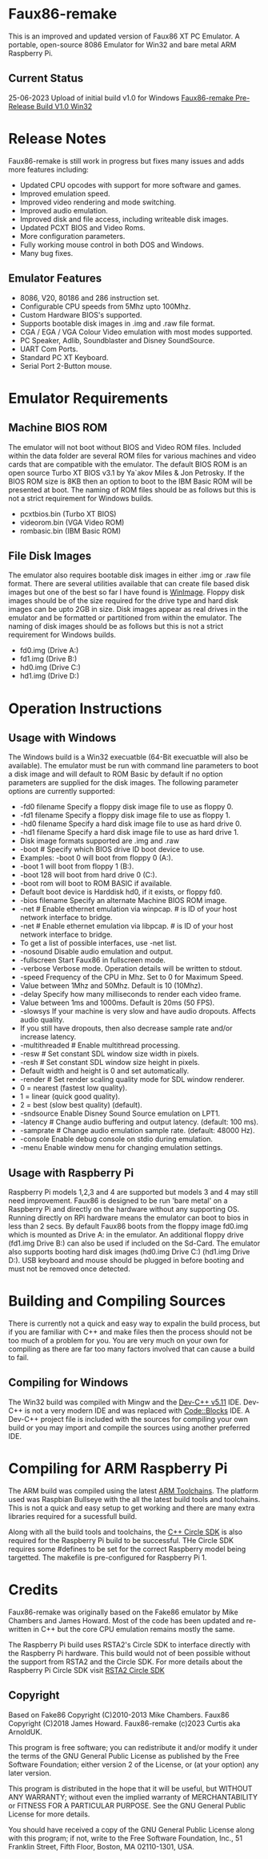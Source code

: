 # Faux86-remake
This is an improved and updated version of Faux86 XT PC Emulator.
A portable, open-source 8086 Emulator for Win32 and bare metal ARM Raspberry Pi.

## Current Status

25-06-2023 Upload of initial build v1.0 for Windows
[Faux86-remake Pre-Release Build V1.0 Win32](https://github.com/ArnoldUK/Faux86-remake/releases)

# Release Notes
Faux86-remake is still work in progress but fixes many issues and adds more features including:
- Updated CPU opcodes with support for more software and games.
- Improved emulation speed.
- Improved video rendering and mode switching.
- Improved audio emulation.
- Improved disk and file access, including writeable disk images.
- Updated PCXT BIOS and Video Roms.
- More configuration parameters.
- Fully working mouse control in both DOS and Windows.
- Many bug fixes.

## Emulator Features
- 8086, V20, 80186 and 286 instruction set.
- Configurable CPU speeds from 5Mhz upto 100Mhz.
- Custom Hardware BIOS's supported.
- Supports bootable disk images in .img and .raw file format.
- CGA / EGA / VGA Colour Video emulation with most modes supported.
- PC Speaker, Adlib, Soundblaster and Disney SoundSource.
- UART Com Ports.
- Standard PC XT Keyboard.
- Serial Port 2-Button mouse.

# Emulator Requirements

## Machine BIOS ROM
The emulator will not boot without BIOS and Video ROM files. Included within the data folder
are several ROM files for various machines and video cards that are compatible with the emulator.
The default BIOS ROM is an open source Turbo XT BIOS v3.1 by Ya`akov Miles & Jon Petrosky.
If the BIOS ROM size is 8KB then an option to boot to the IBM Basic ROM will be presented at boot.
The naming of ROM files should be as follows but this is not a strict requirement for Windows builds.
- pcxtbios.bin (Turbo XT BIOS)
- videorom.bin (VGA Video ROM)
- rombasic.bin (IBM Basic ROM)

## File Disk Images
The emulator also requires bootable disk images in either .img or .raw file format.
There are several utilities available that can create file based disk images but one of the best
so far I have found is [WinImage](https://www.winimage.com/download.htm).
Floppy disk images should be of the size required for the drive type and hard disk images
can be upto 2GB in size. Disk images appear as real drives in the emulator and be formatted
or partitioned from within the emulator.
The naming of disk images should be as follows but this is not a strict requirement for Windows builds.
- fd0.img (Drive A:)
- fd1.img (Drive B:)
- hd0.img (Drive C:)
- hd1.img (Drive D:)

# Operation Instructions

## Usage with Windows
The Windows build is a Win32 execuatble (64-Bit execuatble will also be available).
The emulator must be run with command line parameters to boot a disk image and will default to ROM Basic
by default if no option parameters are supplied for the disk images.
The following parameter options are currently supported:
- -fd0 filename    Specify a floppy disk image file to use as floppy 0.
- -fd1 filename    Specify a floppy disk image file to use as floppy 1.
- -hd0 filename    Specify a hard disk image file to use as hard drive 0.
- -hd1 filename    Specify a hard disk image file to use as hard drive 1.
- Disk image formats supported are .img and .raw
- -boot #          Specify which BIOS drive ID boot device to use.
- Examples: -boot 0 will boot from floppy 0 (A:).
- -boot 1 will boot from floppy 1 (B:).
- -boot 128 will boot from hard drive 0 (C:).
- -boot rom will boot to ROM BASIC if available.
- Default boot device is Harddisk hd0, if it exists, or floppy fd0.
- -bios filename   Specify an alternate Machine BIOS ROM image.
- -net #           Enable ethernet emulation via winpcap. # is ID of your host network interface to bridge.
- -net #           Enable ethernet emulation via libpcap. # is ID of your host network interface to bridge.
- To get a list of possible interfaces, use -net list.
- -nosound         Disable audio emulation and output.
- -fullscreen      Start Faux86 in fullscreen mode.
- -verbose         Verbose mode. Operation details will be written to stdout.
- -speed           Frequency of the CPU in Mhz. Set to 0 for Maximum Speed.
- Value between 1Mhz and 50Mhz. Default is 10 (10Mhz).	
- -delay           Specify how many milliseconds to render each video frame.
- Value between 1ms and 1000ms. Default is 20ms (50 FPS).
- -slowsys         If your machine is very slow and have audio dropouts. Affects audio quality.
- If you still have dropouts, then also decrease sample rate and/or increase latency.
- -multithreaded # Enable multithread processing.
- -resw #				  Set constant SDL window size width in pixels.
- -resh #				  Set constant SDL window size height in pixels.
- Default width and height is 0 and set automatically.
- -render #				Set render scaling quality mode for SDL window renderer.
- 0 = nearest (fastest low quality).
- 1 = linear (quick good quality).
- 2 = best (slow best quality) (default).
- -sndsource       Enable Disney Sound Source emulation on LPT1.
- -latency #       Change audio buffering and output latency. (default: 100 ms).
- -samprate #      Change audio emulation sample rate. (default: 48000 Hz).
- -console         Enable debug console on stdio during emulation.
- -menu						Enable window menu for changing emulation settings.


## Usage with Raspberry Pi
Raspberry Pi models 1,2,3 and 4 are supported but models 3 and 4 may still need improvement.
Faux86 is designed to be run 'bare metal' on a Raspberry Pi and directly on the hardware without any supporting OS.
Running directly on RPi hardware means the emulator can boot to bios in less than 2 secs.
By default Faux86 boots from the floppy image fd0.img which is mounted as Drive A: in the emulator.
An additional floppy drive (fd1.img Drive B:) can also be used if included on the Sd-Card.
The emulator also supports booting hard disk images (hd0.img Drive C:) (hd1.img Drive D:).
USB keyboard and mouse should be plugged in before booting and must not be removed once detected.

# Building and Compiling Sources
There is currently not a quick and easy way to expalin the build process, but if you are familiar
with C++ and make files then the process should not be too much of a problem for you.
You are very much on your own for compiling as there are far too many factors involved that can
cause a build to fail.

## Compiling for Windows
The Win32 build was compiled with Mingw and the [Dev-C++ v5.11](https://www.bloodshed.net/) IDE.
Dev-C++ is not a very modern IDE and was replaced with [Code::Blocks](https://www.codeblocks.org/) IDE.
A Dev-C++ project file is included with the sources for compiling your own build or you may import and
compile the sources using another preferred IDE.

# Compiling for ARM Raspberry Pi
The ARM build was compiled using the latest [ARM Toolchains](https://gnutoolchains.com/raspberry/).
The platform used was Raspbian Bullseye with the all the latest build tools and toolchains.
This is not a quick and easy setup to get working and there are many extra libraries required
for a sucessfull build.

Along with all the build tools and toolchains, the [C++ Circle SDK](https://github.com/rsta2/circle) is
also required for the Raspberry Pi build to be successful. THe Circle SDK requires some #defines to be
set for the correct Raspberry model being targetted. The makefile is pre-configured for Raspberry Pi 1.

# Credits
Faux86-remake was originally based on the Fake86 emulator by Mike Chambers and James Howard.
Most of the code has been updated and re-written in C++ but the core CPU emulation remains mostly the same.

The Raspberry Pi build uses RSTA2's Circle SDK to interface directly with the Raspberry Pi hardware.
This build would not of been possible without the support from RSTA2 and the Circle SDK. 
For more details about the Raspberry Pi Circle SDK visit [RSTA2 Circle SDK](https://github.com/rsta2/circle)

## Copyright
Based on Fake86 Copyright (C)2010-2013 Mike Chambers.
Faux86 Copyright (C)2018 James Howard.
Faux86-remake (c)2023 Curtis aka ArnoldUK.

This program is free software; you can redistribute it and/or
modify it under the terms of the GNU General Public License
as published by the Free Software Foundation; either version 2
of the License, or (at your option) any later version.

This program is distributed in the hope that it will be useful,
but WITHOUT ANY WARRANTY; without even the implied warranty of
MERCHANTABILITY or FITNESS FOR A PARTICULAR PURPOSE.  See the
GNU General Public License for more details.

You should have received a copy of the GNU General Public License
along with this program; if not, write to the Free Software
Foundation, Inc., 51 Franklin Street, Fifth Floor, Boston, MA  02110-1301, USA.
